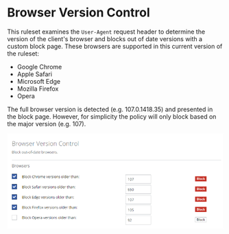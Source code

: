 # Browser Version Control
This ruleset examines the `User-Agent` request header to determine the version of the client's browser and blocks out of date versions with a custom block page.  These browsers are supported in this current version of the ruleset:
- Google Chrome
- Apple Safari
- Microsoft Edge
- Mozilla Firefox
- Opera

The full browser version is detected (e.g. 107.0.1418.35) and presented in the block page.  However, for simplicity the policy will only block based on the major version (e.g. 107).

![](../img/browser_version_control.png)